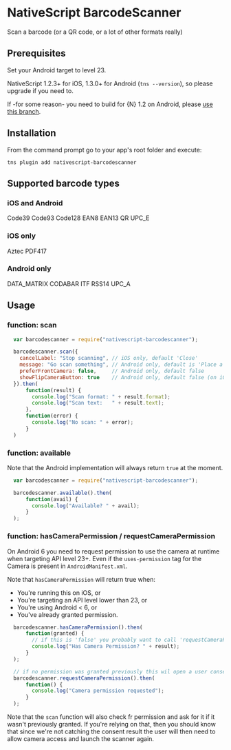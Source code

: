 # NativeScript BarcodeScanner

Scan a barcode (or a QR code, or a lot of other formats really)

## Prerequisites
Set your Android target to level 23.

NativeScript 1.2.3+ for iOS, 1.3.0+ for Android (`tns --version`), so please upgrade if you need to.

If -for some reason- you need to build for {N} 1.2 on Android, please [use this branch](https://github.com/EddyVerbruggen/nativescript-barcodescanner/tree/nativescript-pre-1.3).

## Installation
From the command prompt go to your app's root folder and execute:
```
tns plugin add nativescript-barcodescanner
```

## Supported barcode types

### iOS and Android
Code39
Code93
Code128
EAN8
EAN13
QR
UPC_E

### iOS only
Aztec
PDF417

### Android only
DATA_MATRIX
CODABAR
ITF
RSS14
UPC_A

## Usage

### function: scan
```js
  var barcodescanner = require("nativescript-barcodescanner");

  barcodescanner.scan({
    cancelLabel: "Stop scanning", // iOS only, default 'Close'
    message: "Go scan something", // Android only, default is 'Place a barcode inside the viewfinder rectangle to scan it.'
    preferFrontCamera: false,     // Android only, default false
    showFlipCameraButton: true    // Android only, default false (on iOS it's always available)
  }).then(
      function(result) {
        console.log("Scan format: " + result.format);
        console.log("Scan text:   " + result.text);
      },
      function(error) {
        console.log("No scan: " + error);
      }
  )
```

### function: available
Note that the Android implementation will always return `true` at the moment.
```js
  var barcodescanner = require("nativescript-barcodescanner");

  barcodescanner.available().then(
      function(avail) {
        console.log("Available? " + avail);
      }
  );
```

### function: hasCameraPermission / requestCameraPermission
On Android 6 you need to request permission to use the camera at runtime when targeting API level 23+.
Even if the `uses-permission` tag for the Camera is present in `AndroidManifest.xml`.

Note that `hasCameraPermission` will return true when:
* You're running this on iOS, or
* You're targeting an API level lower than 23, or
* You're using Android < 6, or
* You've already granted permission.

```js
  barcodescanner.hasCameraPermission().then(
      function(granted) {
        // if this is 'false' you probably want to call 'requestCameraPermission' now
        console.log("Has Camera Permission? " + result);
      }
  );

  // if no permission was granted previously this wil open a user consent screen
  barcodescanner.requestCameraPermission().then(
      function() {
        console.log("Camera permission requested");
      }
  );
```

Note that the `scan` function will also check fr permission and ask for it if it wasn't previously granted.
If you're relying on that, then you should know that since we're not catching the consent result
the user will then need to allow camera access and launch the scanner again.